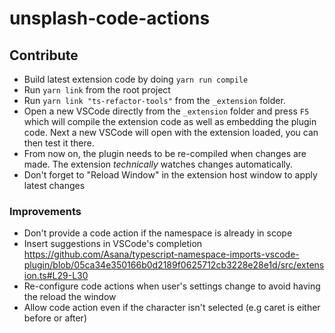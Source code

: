# unsplash-code-actions

## Contribute

- Build latest extension code by doing `yarn run compile`
- Run `yarn link` from the root project
- Run `yarn link "ts-refactor-tools"` from the `_extension` folder.
- Open a new VSCode directly from the `_extension` folder and press `F5` which will compile the extension code as well
as embedding the plugin code. Next a new VSCode will open with the extension loaded, you can then test it there.
- From now on, the plugin needs to be re-compiled when changes are made. The extension _technically_ watches changes automatically.
- Don't forget to "Reload Window" in the extension host window to apply latest changes

### Improvements

- Don't provide a code action if the namespace is already in scope
- Insert suggestions in VSCode's completion https://github.com/Asana/typescript-namespace-imports-vscode-plugin/blob/05ca34e350166b0d2189f0625712cb3228e28e1d/src/extension.ts#L29-L30
- Re-configure code actions when user's settings change to avoid having the reload the window
- Allow code action even if the character isn't selected (e.g caret is either before or after)
